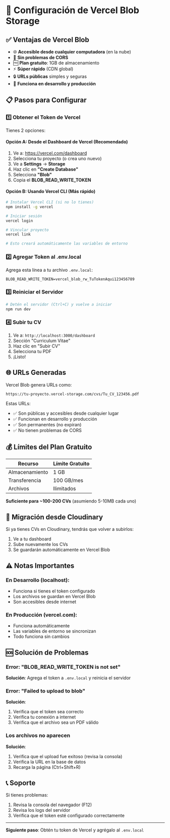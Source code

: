 # 🚀 Configuración de Vercel Blob Storage

## ✅ Ventajas de Vercel Blob

- 🌐 **Accesible desde cualquier computadora** (en la nube)
- 🚫 **Sin problemas de CORS** 
- 🆓 **Plan gratuito**: 1GB de almacenamiento
- ⚡ **Súper rápido** (CDN global)
- 🔒 **URLs públicas** simples y seguras
- 💯 **Funciona en desarrollo y producción**

## 📋 Pasos para Configurar

### 1️⃣ **Obtener el Token de Vercel**

Tienes 2 opciones:

#### **Opción A: Desde el Dashboard de Vercel** (Recomendado)

1. Ve a: https://vercel.com/dashboard
2. Selecciona tu proyecto (o crea uno nuevo)
3. Ve a **Settings** → **Storage**
4. Haz clic en **"Create Database"**
5. Selecciona **"Blob"**
6. Copia el **BLOB_READ_WRITE_TOKEN**

#### **Opción B: Usando Vercel CLI** (Más rápido)

```bash
# Instalar Vercel CLI (si no lo tienes)
npm install -g vercel

# Iniciar sesión
vercel login

# Vincular proyecto
vercel link

# Esto creará automáticamente las variables de entorno
```

### 2️⃣ **Agregar Token al .env.local**

Agrega esta línea a tu archivo `.env.local`:

```env
BLOB_READ_WRITE_TOKEN=vercel_blob_rw_TuTokenAqui123456789
```

### 3️⃣ **Reiniciar el Servidor**

```bash
# Detén el servidor (Ctrl+C) y vuelve a iniciar
npm run dev
```

### 4️⃣ **Subir tu CV**

1. Ve a: `http://localhost:3000/dashboard`
2. Sección "Curriculum Vitae"
3. Haz clic en "Subir CV"
4. Selecciona tu PDF
5. ¡Listo!

## 🌐 URLs Generadas

Vercel Blob genera URLs como:
```
https://tu-proyecto.vercel-storage.com/cvs/Tu_CV_123456.pdf
```

Estas URLs:
- ✅ Son públicas y accesibles desde cualquier lugar
- ✅ Funcionan en desarrollo y producción
- ✅ Son permanentes (no expiran)
- ✅ No tienen problemas de CORS

## 💰 Límites del Plan Gratuito

| Recurso | Límite Gratuito |
|---------|----------------|
| Almacenamiento | 1 GB |
| Transferencia | 100 GB/mes |
| Archivos | Ilimitados |

**Suficiente para ~100-200 CVs** (asumiendo 5-10MB cada uno)

## 🔄 Migración desde Cloudinary

Si ya tienes CVs en Cloudinary, tendrás que volver a subirlos:

1. Ve a tu dashboard
2. Sube nuevamente los CVs
3. Se guardarán automáticamente en Vercel Blob

## ⚠️ Notas Importantes

### En Desarrollo (localhost):
- Funciona si tienes el token configurado
- Los archivos se guardan en Vercel Blob
- Son accesibles desde internet

### En Producción (vercel.com):
- Funciona automáticamente
- Las variables de entorno se sincronizan
- Todo funciona sin cambios

## 🆘 Solución de Problemas

### Error: "BLOB_READ_WRITE_TOKEN is not set"
**Solución**: Agrega el token a `.env.local` y reinicia el servidor

### Error: "Failed to upload to blob"
**Solución**: 
1. Verifica que el token sea correcto
2. Verifica tu conexión a internet
3. Verifica que el archivo sea un PDF válido

### Los archivos no aparecen
**Solución**: 
1. Verifica que el upload fue exitoso (revisa la consola)
2. Verifica la URL en la base de datos
3. Recarga la página (Ctrl+Shift+R)

## 📞 Soporte

Si tienes problemas:
1. Revisa la consola del navegador (F12)
2. Revisa los logs del servidor
3. Verifica que el token esté configurado correctamente

---

**Siguiente paso**: Obtén tu token de Vercel y agrégalo al `.env.local`


